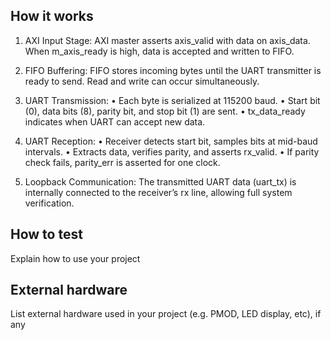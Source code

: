 <!---

This file is used to generate your project datasheet. Please fill in the information below and delete any unused
sections.

You can also include images in this folder and reference them in the markdown. Each image must be less than
512 kb in size, and the combined size of all images must be less than 1 MB.
-->

## How it works

1.	AXI Input Stage: AXI master asserts axis_valid with data on axis_data. When m_axis_ready is high, data is accepted and written to FIFO.

2.	FIFO Buffering: FIFO stores incoming bytes until the UART transmitter is ready to send. Read and write can occur simultaneously.

3.	UART Transmission:
•	Each byte is serialized at 115200 baud.
•	Start bit (0), data bits (8), parity bit, and stop bit (1) are sent.
•	tx_data_ready indicates when UART can accept new data.

4.	UART Reception:
•	Receiver detects start bit, samples bits at mid-baud intervals.
•	Extracts data, verifies parity, and asserts rx_valid.
•	If parity check fails, parity_err is asserted for one clock.

5.	Loopback Communication: The transmitted UART data (uart_tx) is internally connected to the receiver’s rx line, allowing full system verification.

## How to test

Explain how to use your project

## External hardware

List external hardware used in your project (e.g. PMOD, LED display, etc), if any
